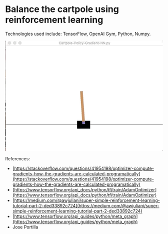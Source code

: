 # Balance the cartpole using reinforcement learning

Technologies used include: TensorFlow, OpenAI Gym, Python, Numpy.

![alt text](cart-pole.gif "CartPole GIF")

References:
- [https://stackoverflow.com/questions/41954198/optimizer-compute-gradients-how-the-gradients-are-calculated-programatically](https://stackoverflow.com/questions/41954198/optimizer-compute-gradients-how-the-gradients-are-calculated-programatically)
- [https://www.tensorflow.org/api_docs/python/tf/train/AdamOptimizer](https://www.tensorflow.org/api_docs/python/tf/train/AdamOptimizer)
- [https://medium.com/@awjuliani/super-simple-reinforcement-learning-tutorial-part-2-ded33892c724](https://medium.com/@awjuliani/super-simple-reinforcement-learning-tutorial-part-2-ded33892c724)
- [https://www.tensorflow.org/api_guides/python/meta_graph](https://www.tensorflow.org/api_guides/python/meta_graph)
-  Jose Portilla

